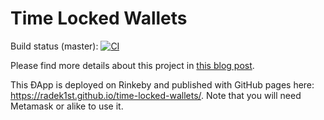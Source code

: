 # Time Locked Wallets

Build status (master): [![CI](/../../actions/workflows/ci.yml/badge.svg)](/../../actions)

Please find more details about this project in [this blog post](https://www.toptal.com/ethereum-smart-contract/time-locked-wallet-truffle-tutorial#distinguish-only-choice-engineers).

This ÐApp is deployed on Rinkeby and published with GitHub pages here: https://radek1st.github.io/time-locked-wallets/.
Note that you will need Metamask or alike to use it.
